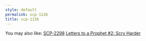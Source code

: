 ```yaml
---
style: default
permalink: scp-1126
title: scp-1126
---
```

You may also like:
[SCP-2298](http://scp-wiki.net/scp-2298)
[Letters to a Prophet #2: Scry Harder](http://scp-wiki.net/letters-to-a-prophet-2-scry-harder)